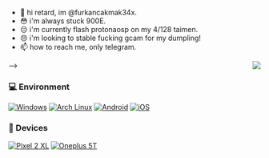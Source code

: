 - 👋 hi retard, im @furkancakmak34x.
- 😳 i'm always stuck 900E.
- 😔 i'm currently flash protonaosp on my 4/128 taimen.
- 😠 i'm looking to stable fucking gcam for my dumpling!
- 📫 how to reach me, only telegram.

-->
<img align="right" src="https://github-readme-stats.vercel.app/api?username=furkancakmak34x&include_all_commits=true&show_icons=true&theme=buefy&count_private=true&hide_border=true" />

### 💻 Environment
[![Windows](https://img.shields.io/badge/Env-Windows-00BBFF?style=flat-square&logo=Windows&logoColor=FFFFFF&labelColor=00BBFF)](https://www.microsoft.com/windows10)
[![Arch Linux](https://img.shields.io/badge/Env-Arch%20Linux-008BFF?style=flat-square&logo=arch-linux&logoColor=FFFFFF&labelColor=008BFF)](https://archlinux.org)
[![Android](https://img.shields.io/badge/MobEnv-Android-00C000?style=flat-square&logo=android&logoColor=FFFFFF&labelColor=00C000)](https://www.android.com/android-11/)
[![iOS](https://img.shields.io/badge/MobEnv-iOS-4F4F4F?style=flat-square&logo=apple&logoColor=FFFFFF&labelColor=4F4F4F)](https://www.apple.com/ios/ios14/)

### 📱 Devices
[![Pixel 2 XL](https://img.shields.io/badge/Google-Pixel%202%20XL-brightgreen)](https://store.google.com/)
[![Oneplus 5T](https://img.shields.io/badge/Oneplus-5T-orange)](https://www.oneplus.com/)
